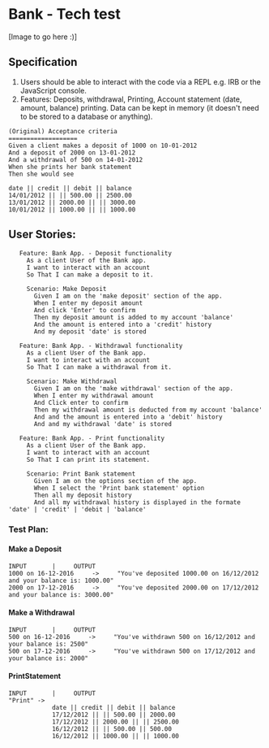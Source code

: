 Bank - Tech test
=================

[Image to go here :)]

## Specification
1. Users should be able to interact with the code via a REPL e.g. IRB or the JavaScript console.
2. Features: Deposits, withdrawal, Printing, Account statement (date, amount, balance) printing. Data can be kept in memory (it doesn't need to be stored to a database or anything).

```
(Original) Acceptance criteria
===================
Given a client makes a deposit of 1000 on 10-01-2012
And a deposit of 2000 on 13-01-2012
And a withdrawal of 500 on 14-01-2012
When she prints her bank statement
Then she would see

date || credit || debit || balance
14/01/2012 || || 500.00 || 2500.00
13/01/2012 || 2000.00 || || 3000.00
10/01/2012 || 1000.00 || || 1000.00
```

## User Stories:

```
   Feature: Bank App. - Deposit functionality
     As a client User of the Bank app.
     I want to interact with an account
     So That I can make a deposit to it.

     Scenario: Make Deposit
       Given I am on the 'make deposit' section of the app.
       When I enter my deposit amount
       And click 'Enter' to confirm
       Then my deposit amount is added to my account 'balance'
       And the amount is entered into a 'credit' history
       And my deposit 'date' is stored

   Feature: Bank App. - Withdrawal functionality
     As a client User of the Bank app.
     I want to interact with an account
     So That I can make a withdrawal from it.

     Scenario: Make Withdrawal
       Given I am on the 'make withdrawal' section of the app.
       When I enter my withdrawal amount
       And Click enter to confirm
       Then my withdrawal amount is deducted from my account 'balance'
       And and the amount is entered into a 'debit' history
       And and my withdrawal 'date' is stored

   Feature: Bank App. - Print functionality
     As a client User of the Bank app.
     I want to interact with an account
     So That I can print its statement.

     Scenario: Print Bank statement
       Given I am on the options section of the app.
       When I select the 'Print bank statement' option
       Then all my deposit history
       And all my withdrawal history is displayed in the formate 'date' | 'credit' | 'debit | 'balance'
```

### Test Plan:
#### Make a Deposit
```
INPUT       |     OUTPUT
1000 on 16-12-2016     ->     "You've deposited 1000.00 on 16/12/2012 and your balance is: 1000.00"
2000 on 17-12-2016     ->     "You've deposited 2000.00 on 17/12/2012 and your balance is: 3000.00"
```

#### Make a Withdrawal
```
INPUT       |     OUTPUT
500 on 16-12-2016     ->     "You've withdrawn 500 on 16/12/2012 and your balance is: 2500"
500 on 17-12-2016     ->     "You've withdrawn 500 on 17/12/2012 and your balance is: 2000"
```

#### PrintStatement
```
INPUT       |     OUTPUT
"Print" ->
            date || credit || debit || balance
            17/12/2012 || || 500.00 || 2000.00
            17/12/2012 || 2000.00 || || 2500.00            
            16/12/2012 || || 500.00 || 500.00            
            16/12/2012 || 1000.00 || || 1000.00
```
